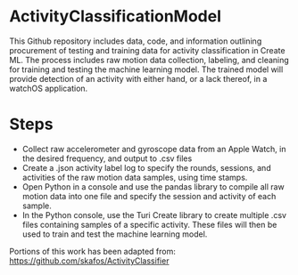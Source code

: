 # ActivityClassificationModel

This Github repository includes data, code, and information outlining procurement of testing and training data for activity classification in Create ML. The process includes raw motion data collection, labeling, and cleaning for training and testing the machine learning model. The trained model will provide detection of an activity with either hand, or a lack thereof, in a watchOS application.

# Steps

* Collect raw accelerometer and gyroscope data from an Apple Watch, in the desired frequency, and output to .csv files
* Create a .json activity label log to specify the rounds, sessions, and activities of the raw motion data samples, using time stamps.
* Open Python in a console and use the pandas library to compile all raw motion data into one file and specify the session and activity of each sample.
* In the Python console, use the Turi Create library to create multiple .csv files containing samples of a specific activity. These files will then be used to train and test the machine learning model.

Portions of this work has been adapted from:
https://github.com/skafos/ActivityClassifier
